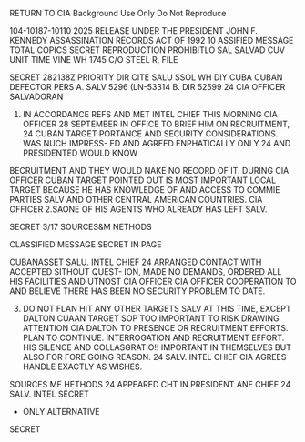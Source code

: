 RETURN TO CIA
Background Use Only
Do Not Reproduce

104-10187-10110	2025 RELEASE UNDER THE PRESIDENT JOHN F. KENNEDY ASSASSINATION RECORDS ACT OF 1992
10
ASSIFIED MESSAGE	TOTAL COPICS
SECRET
REPRODUCTION PROHIBITLO
SAL SALVAD
CUV
UNIT
TIME
VINE
WH 1745
C/O STEEL R, FILE

SECRET 282138Z
PRIORITY DIR CITE SALU SSOL
WH DIY CUBA CUBAN DEFECTOR
PERS A. SALV 5296 (LN-53314
B. DIR 52599
24
CIA OFFICER
SALVADORAN
1. IN ACCORDANCE REFS AND MET INTEL CHIEF THIS MORNING
CIA OFFICER
28 SEPTEMBER IN OFFICE TO BRIEF HIM ON RECRUITMENT,
24
CUBAN TARGET
PORTANCE AND SECURITY CONSIDERATIONS. WAS NUCH IMPRESS-
ED AND AGREED ENPHATICALLY ONLY 24 AND PRESIDENTED WOULD KNOW

BECRUITMENT AND THEY WOULD NAKE NO RECORD OF IT. DURING
CIA OFFICER
CUBAN TARGET
POINTED OUT IS MOST IMPORTANT LOCAL TARGET
BECAUSE HE HAS KNOWLEDGE OF AND ACCESS TO COMMIE PARTIES SALV AND
OTHER CENTRAL AMERICAN COUNTRIES.
CIA OFFICER
2.SAONE OF HIS AGENTS WHO ALREADY HAS LEFT SALV.

SECRET
3/17
SOURCES&M
NETHODS

CLASSIFIED MESSAGE	SECRET	IN PAGE

CUBANASSET SALU. INTEL CHIEF 24
ARRANGED CONTACT WITH ACCEPTED SITHOUT QUEST-
ION, MADE NO DEMANDS, ORDERED ALL HIS FACILITIES AND UTNOST
CIA OFFICER CIA OFFICER
COOPERATION TO AND BELIEVE THERE HAS BEEN NO
SECURITY PROBLEM TO DATE.

3. DO NOT FLAN HIT ANY OTHER TARGETS SALV AT THIS TIME, EXCEPT
DALTON
CUAAN TARGET
SOP TOO IMPORTANT TO RISK DRAWING ATTENTION
CIA
DALTON
TO PRESENCE OR RECRUITMENT EFFORTS. PLAN TO CONTINUE.
INTERROGATION AND RECRUITMENT EFFORT. HIS SILENCE AND
COLLASGRATIO!! IMPORTANT IN THEMSELVES BUT ALSO FOR FORE GOING REASON.
24 SALV. INTEL CHIEF
CIA
AGREES HANDLE EXACTLY AS WISHES.

SOURCES ME
HETHODS
24
APPEARED CHT IN PRESIDENT ANE CHIEF
24
SALV. INTEL
SECRET
* ONLY ALTERNATIVE

SECRET
